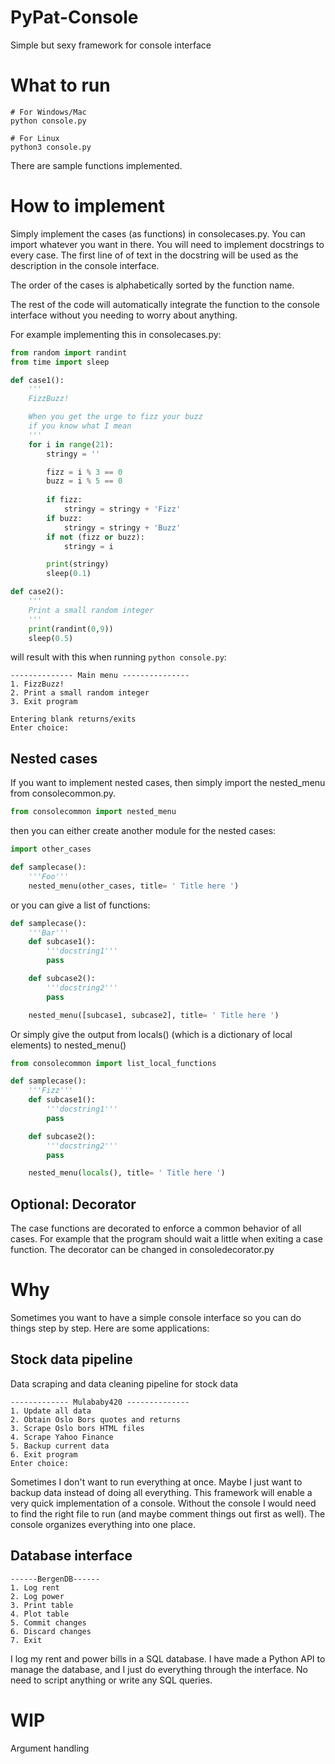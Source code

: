 # PyPat-Console
Simple but sexy framework for console interface 


# What to run
```
# For Windows/Mac
python console.py

# For Linux
python3 console.py
```
There are sample functions implemented. 

# How to implement
Simply implement the cases (as functions) in consolecases.py. You can import whatever you want in there. You will need to implement docstrings to every case. The first line of of text in the docstring will be used as the description in the console interface. 

The order of the cases is alphabetically sorted by the function name. 

The rest of the code will automatically integrate the function to the console interface without you needing to worry about anything.

For example implementing this in consolecases.py:
```python
from random import randint
from time import sleep

def case1():
    '''
    FizzBuzz!

    When you get the urge to fizz your buzz 
    if you know what I mean
    '''
    for i in range(21):
        stringy = ''

        fizz = i % 3 == 0 
        buzz = i % 5 == 0 
        
        if fizz:
            stringy = stringy + 'Fizz'
        if buzz:
            stringy = stringy + 'Buzz'
        if not (fizz or buzz):
            stringy = i

        print(stringy) 
        sleep(0.1)

def case2():
    '''
    Print a small random integer 
    '''
    print(randint(0,9))
    sleep(0.5)
```

will result with this when running ```python console.py```:

```
-------------- Main menu ---------------
1. FizzBuzz!
2. Print a small random integer
3. Exit program

Entering blank returns/exits
Enter choice:
```

## Nested cases
If you want to implement nested cases, then simply import 
the nested_menu from consolecommon.py.
```python
from consolecommon import nested_menu
```
then you can either create another module for the nested cases:
```python
import other_cases

def samplecase():
    '''Foo'''
    nested_menu(other_cases, title= ' Title here ')
```

or you can give a list of functions:

```python
def samplecase():
    '''Bar'''
    def subcase1():
        '''docstring1'''
        pass

    def subcase2():
        '''docstring2'''
        pass

    nested_menu([subcase1, subcase2], title= ' Title here ')
```
Or simply give the output from locals() (which is a dictionary of local elements) to nested_menu()

```python
from consolecommon import list_local_functions

def samplecase():
    '''Fizz'''
    def subcase1():
        '''docstring1'''
        pass

    def subcase2():
        '''docstring2'''
        pass

    nested_menu(locals(), title= ' Title here ')
```

## Optional: Decorator
The case functions are decorated to enforce a common behavior of all cases. For example that the program should wait a little when exiting a case function. The decorator can be changed in consoledecorator.py

# Why
Sometimes you want to have a simple console interface so you can do things step by step. 
Here are some applications:

## Stock data pipeline
Data scraping and data cleaning pipeline for stock data
```
------------- Mulababy420 --------------
1. Update all data
2. Obtain Oslo Bors quotes and returns
3. Scrape Oslo bors HTML files
4. Scrape Yahoo Finance
5. Backup current data
6. Exit program
Enter choice: 
```
Sometimes I don't want to run everything at once. Maybe I just want to backup data instead of doing all everything. This framework will enable a very quick implementation of a console. 
Without the console I would need to find the right file to run (and maybe comment things out first as well). The console organizes everything into one place. 

## Database interface
```
------BergenDB------
1. Log rent
2. Log power
3. Print table
4. Plot table
5. Commit changes
6. Discard changes
7. Exit
```
I log my rent and power bills in a SQL database. I have made a Python API to manage the database, and I just do everything through the interface. No need to script anything or write any SQL queries.

# WIP
Argument handling 